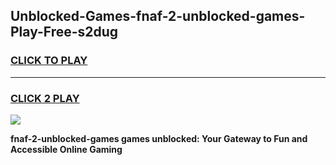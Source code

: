 
## Unblocked-Games-fnaf-2-unblocked-games-Play-Free-s2dug
<h3>
<a href="https://premium76.site?title=fnaf-2-unblocked-games&ref=21A">CLICK TO PLAY</a></h3>
<hr>

<h3>
<a href="https://premium76.site?title=fnaf-2-unblocked-games&ref=21A">CLICK 2 PLAY</a>
  
</h3>

<a href="https://premium76.site?title=fnaf-2-unblocked-games&ref=21A"><img src="https://clearcache.store/games.png"></a>


**fnaf-2-unblocked-games games unblocked: Your Gateway to Fun and Accessible Online Gaming**
